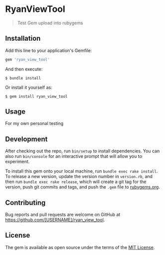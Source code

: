 # RyanViewTool

> Test Gem upload into rubygems

## Installation

Add this line to your application's Gemfile:

```ruby
gem 'ryan_view_tool'
```

And then execute:

    $ bundle install

Or install it yourself as:

    $ gem install ryan_view_tool

## Usage

For my own personal testing

## Development

After checking out the repo, run `bin/setup` to install dependencies. You can also run `bin/console` for an interactive prompt that will allow you to experiment.

To install this gem onto your local machine, run `bundle exec rake install`. To release a new version, update the version number in `version.rb`, and then run `bundle exec rake release`, which will create a git tag for the version, push git commits and tags, and push the `.gem` file to [rubygems.org](https://rubygems.org).

## Contributing

Bug reports and pull requests are welcome on GitHub at https://github.com/[USERNAME]/ryan_view_tool.


## License

The gem is available as open source under the terms of the [MIT License](https://opensource.org/licenses/MIT).
